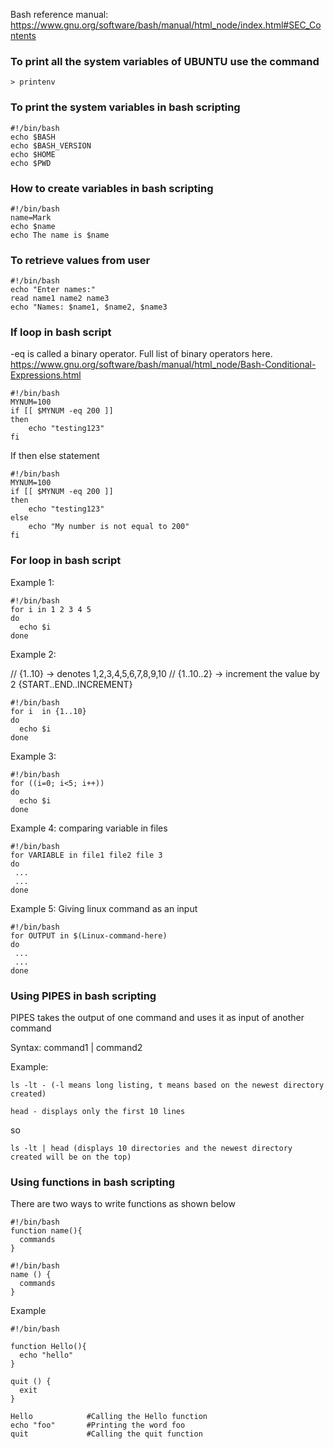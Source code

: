 Bash reference manual: https://www.gnu.org/software/bash/manual/html_node/index.html#SEC_Contents

### To print all the system variables of UBUNTU use the command 

```
> printenv
```

### To print the system variables in bash scripting

```
#!/bin/bash
echo $BASH
echo $BASH_VERSION
echo $HOME
echo $PWD
```

### How to create variables in bash scripting

```
#!/bin/bash
name=Mark
echo $name 
echo The name is $name
```

### To retrieve values from user

```
#!/bin/bash
echo "Enter names:"
read name1 name2 name3
echo "Names: $name1, $name2, $name3
```

### If loop in bash script

-eq is called a binary operator. Full list of binary operators here. https://www.gnu.org/software/bash/manual/html_node/Bash-Conditional-Expressions.html

```
#!/bin/bash
MYNUM=100
if [[ $MYNUM -eq 200 ]]
then
    echo "testing123"
fi
```

If then else statement

```
#!/bin/bash
MYNUM=100
if [[ $MYNUM -eq 200 ]]
then
    echo "testing123"
else
    echo "My number is not equal to 200"
fi
```

### For loop in bash script

Example 1:

```
#!/bin/bash
for i in 1 2 3 4 5
do
  echo $i
done
```

Example 2: 

// {1..10} -> denotes 1,2,3,4,5,6,7,8,9,10
// {1..10..2} -> increment the value by 2
{START..END..INCREMENT}

```
#!/bin/bash
for i  in {1..10}
do
  echo $i
done
```

Example 3:

```
#!/bin/bash
for ((i=0; i<5; i++))
do
  echo $i
done
```

Example 4: comparing variable in files

```
#!/bin/bash
for VARIABLE in file1 file2 file 3
do
 ...
 ...
done
```

Example 5: Giving linux command as an input

```
#!/bin/bash
for OUTPUT in $(Linux-command-here)
do
 ...
 ...
done
```

### Using PIPES in bash scripting

PIPES takes the output of one command and uses it as input of another command

Syntax: command1 | command2

Example:
```
ls -lt - (-l means long listing, t means based on the newest directory created)
```
```
head - displays only the first 10 lines
```
so 
```
ls -lt | head (displays 10 directories and the newest directory created will be on the top)
```

### Using functions in bash scripting

There are two ways to write functions as shown below

```
#!/bin/bash
function name(){
  commands
}
```

```
#!/bin/bash
name () {
  commands
}
```

Example

```
#!/bin/bash

function Hello(){
  echo "hello"
}

quit () {
  exit
}

Hello            #Calling the Hello function
echo "foo"       #Printing the word foo
quit             #Calling the quit function 

```

